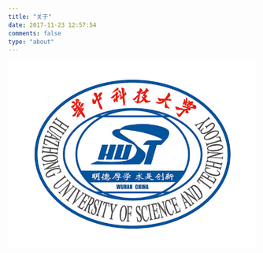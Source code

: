 ```yaml
---
title: "关于"
date: 2017-11-23 12:57:54
comments: false
type: "about"
---
```


![](/images/hust-logo.jpg)

